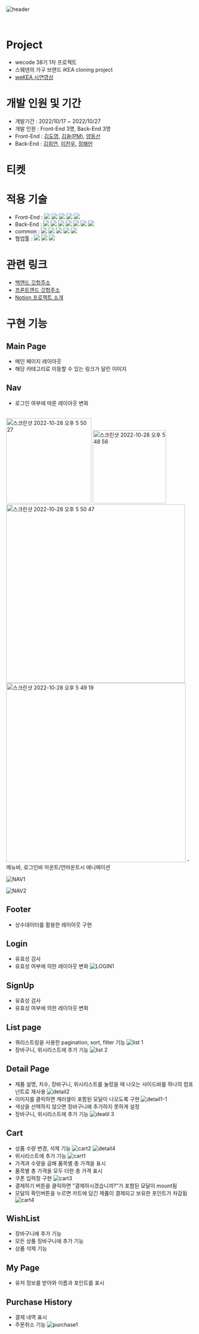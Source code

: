 ![header](https://capsule-render.vercel.app/api?type=rounded&color=auto&height=150&section=header&text=weKEA&fontSize=100)

<br>

# Project

- wecode 38기 1차 프로젝트
- 스웨덴의 가구 브랜드 iKEA cloning project
- [weKEA 시연영상](https://youtu.be/F_pV4OFjY4A)

# 개발 인원 및 기간

- 개발기간 : 2022/10/17 ~ 2022/10/27
- 개발 인원 : Front-End 3명, Back-End 3명
- Front-End : [김도영](https://github.com/doyoungkim1994), [김솔(PM)](https://github.com/Solrasido55), [양동선](https://github.com/yangseon3)
- Back-End : [김희연](https://github.com/Cein1), [이찬우](https://github.com/c0zyb1ue), [정해만](https://github.com/haemong)

# 티켓

# 적용 기술

- Front-End : <img src="https://img.shields.io/badge/Javscript-F7DF1E?style=flat&logo=javascript&logoColor=white"/> <img src="https://img.shields.io/badge/React.js-61DAFB?style=flat&logo=React&logoColor=white"/> <img src="https://img.shields.io/badge/sass-CC6699?style=flat&logo=sass&logoColor=white"/> <img src="https://img.shields.io/badge/React Router-CA4245?style=flat&logo=ReactRouter&logoColor=white"/> <img src="https://img.shields.io/badge/Create React App-09D3AC?style=flat&logo=CreateReactApp&logoColor=white"/>
- Back-End : <img src="https://img.shields.io/badge/Node.js-339933?style=flat&logo=Node.js&logoColor=white"/> <img src="https://img.shields.io/badge/Express-000000?style=flat&logo=Express&logoColor=white"/> <img src="https://img.shields.io/badge/MySQL-4479A1?style=flat&logo=MySQL&logoColor=white"/> <img src="https://img.shields.io/badge/EC2-FF9900?style=flat&logo=AmazonEC2&logoColor=white"/> <img src="https://img.shields.io/badge/RDS-527FFF?style=flat&logo=AmazonRDS&logoColor=white"/> <img src="https://img.shields.io/badge/S3-569A31?style=flat&logo=AmazonS3&logoColor=white"/> <img src="https://img.shields.io/badge/PostMan-FF6C37?style=flat&logo=PostMan&logoColor=white"/>
- common : <img src="https://img.shields.io/badge/Git-F05032?style=flat&logo=Git&logoColor=white"/> <img src="https://img.shields.io/badge/GitHub-181717?style=flat&logo=GitHub&logoColor=white"/> <img src="https://img.shields.io/badge/AWS-232F3E?style=flat&logo=AmazonAWS&logoColor=white"/> <img src="https://img.shields.io/badge/ESLint-4B32C3?style=flat&logo=ESLint&logoColor=white"/> <img src="https://img.shields.io/badge/Prettier-F7B93E?style=flat&logo=prettier&logoColor=white"/>
- 협업툴 : <img src="https://img.shields.io/badge/Notion-000000?style=flat&logo=Notion&logoColor=white"/> <img src="https://img.shields.io/badge/Slack-4A154B?style=flat&logo=Slack&logoColor=white"/> <img src="https://img.shields.io/badge/Trello-0052CC?style=flat&logo=Trello&logoColor=white"/>

# 관련 링크

- [백엔드 깃헙주소](https://github.com/wecode-bootcamp-korea/38-1st-weKEA-backend)
- [프론트엔드 깃헙주소](https://github.com/wecode-bootcamp-korea/38-1st-weKEA-frontend)
- [Notion 프로젝트 소개](https://www.notion.so/a765855cac2d43ecb083e59a5a5957fd)

# 구현 기능

## Main Page

- 메인 페이지 레이아웃
- 해당 카테고리로 이동할 수 있는 링크가 달린 이미지

## Nav

- 로그인 여부에 따른 레이아웃 변화
<br>
  <img width="228" alt="스크린샷 2022-10-28 오후 5 50 27" src="https://user-images.githubusercontent.com/106805946/198546371-fe33a401-13aa-47d0-aee3-159a4f92bd0c.png">
  <img width="196" alt="스크린샷 2022-10-28 오후 5 48 56" src="https://user-images.githubusercontent.com/106805946/198546063-61f68e4b-5b97-4357-80de-d8e36695d226.png">
    <img width="478" alt="스크린샷 2022-10-28 오후 5 50 47" src="https://user-images.githubusercontent.com/106805946/198546388-c99d6908-22fe-4866-b3fe-7087b4082aa1.png">
  <img width="480" alt="스크린샷 2022-10-28 오후 5 49 19" src="https://user-images.githubusercontent.com/106805946/198546091-1a8b5af8-6581-4f0a-b80a-2fe7a245150b.png">
- 메뉴바, 로그인바 마운트/언마운트시 애니메이션

  ![NAV1](https://user-images.githubusercontent.com/106805946/198544228-592d2ecf-fb6d-4057-9b53-b556e2cfe22b.gif)

  ![NAV2](https://user-images.githubusercontent.com/106805946/198544243-cc44cffb-4d58-4e24-83ba-f7477d182beb.gif)

## Footer

- 상수데이터를 활용한 레이아웃 구현

## Login

- 유효성 검사
- 유효성 여부에 의한 레이아웃 변화
  ![LOGIN1](https://user-images.githubusercontent.com/106805946/198544213-6982b8bd-2701-4a4d-9c8e-cb24a759acf9.gif)

## SignUp

- 유효성 검사
- 유효성 여부에 의한 레이아웃 변화

## List page

- 쿼리스트링을 사용한 pagination, sort, filter 기능
  ![list 1](https://user-images.githubusercontent.com/106805946/198544194-c3b01127-283c-4d70-a035-c816f9df0963.gif)
- 장바구니, 위시리스트에 추가 기능
  ![list 2](https://user-images.githubusercontent.com/106805946/198544201-8c13cf5c-7093-440b-b33f-3d1e9f558d7b.gif)

## Detail Page

- 제품 설명, 치수, 장바구니, 위시리스트를 눌렀을 때 나오는 사이드바를 하나의 컴포넌트로 재사용
  ![detail2](https://user-images.githubusercontent.com/106805946/198544161-ceb83842-3a1e-428b-b967-fcbeb5ca30ce.gif)
- 이미지를 클릭하면 캐러셀이 포함된 모달이 나오도록 구현
  ![detail1-1](https://user-images.githubusercontent.com/106805946/198544095-cecf8bf1-bf01-4c90-adfc-42b2cea76dc0.gif)
- 색상을 선택하지 않으면 장바구니에 추가하지 못하게 설정
- 장바구니, 위시리스트에 추가 기능
  ![deatil 3](https://user-images.githubusercontent.com/106805946/198544020-27eb2a1d-fa37-4b84-9f01-d0a61d9532e4.gif)

## Cart

- 상품 수량 변경, 삭제 기능
  ![cart2](https://user-images.githubusercontent.com/106805946/198542869-bb19effc-de9e-4a81-850c-f04da041fb6d.gif)
  ![detail4](https://user-images.githubusercontent.com/106805946/198544181-4091f994-6989-4911-81e6-8bf1bdce1c14.gif)
- 위시리스트에 추가 기능
  ![cart1](https://user-images.githubusercontent.com/106805946/198542862-0fe191ed-0be2-4774-9ba4-47006c76a98c.gif)
- 가격과 수량을 곱해 품목별 총 가격을 표시
- 품목별 총 가격을 모두 더한 총 가격 표시
- 쿠폰 입력창 구현
  ![cart3](https://user-images.githubusercontent.com/106805946/198542877-bde061a0-9c7f-4fae-8658-2bbae2312ab5.gif)
- 결제하기 버튼을 클릭하면 "결제하시겠습니까?"가 포함된 모달이 mount됨
- 모달의 확인버튼을 누르면 카트에 담긴 제품이 결제되고 보유한 포인트가 차감됨
  ![cart4](https://user-images.githubusercontent.com/106805946/198542883-18d836da-b8e3-4522-b73c-03b36d1345ba.gif)

## WishList

- 장바구니에 추가 기능
- 모든 상품 장바구니에 추가 기능
- 상품 삭제 기능

## My Page

- 유저 정보를 받아와 이름과 포인트를 표시

## Purchase History

- 결제 내역 표시
- 주문취소 기능
  ![purchase1](https://user-images.githubusercontent.com/106805946/198544270-f60e6783-8a62-4327-bd26-f627a5f09e6e.gif)
